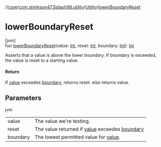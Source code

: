 //[core](../../../index.md)/[com.shinkson47.SplashX6.utility](../index.md)/[Utility](index.md)/[lowerBoundaryReset](lower-boundary-reset.md)

# lowerBoundaryReset

[jvm]\
fun [lowerBoundaryReset](lower-boundary-reset.md)(value: [Int](https://kotlinlang.org/api/latest/jvm/stdlib/kotlin/-int/index.html), reset: [Int](https://kotlinlang.org/api/latest/jvm/stdlib/kotlin/-int/index.html), boundary: [Int](https://kotlinlang.org/api/latest/jvm/stdlib/kotlin/-int/index.html)): [Int](https://kotlinlang.org/api/latest/jvm/stdlib/kotlin/-int/index.html)

Asserts that a value is above the lower boundary. If boundary is exceeded, the value is reset to a starting value.

#### Return

If [value](lower-boundary-reset.md) exceedes [boundary](lower-boundary-reset.md), returns reset. else returns value.

## Parameters

jvm

| | |
|---|---|
| value | The value we're testing. |
| reset | The value returned if [value](lower-boundary-reset.md) exceedes [boundary](lower-boundary-reset.md) |
| boundary | The lowest permitted value for [value](lower-boundary-reset.md). |
